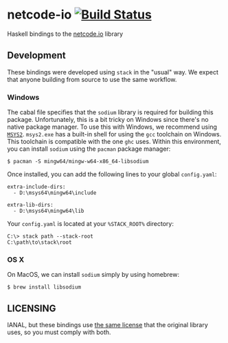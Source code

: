 # netcode-io [![Build Status](https://travis-ci.org/Mokosha/netcode-io.svg?branch=master)](https://travis-ci.org/Mokosha/netcode-io)
Haskell bindings to the
[netcode.io](https://github.com/networkprotocol/netcode.io) library

## Development

These bindings were developed using `stack` in the "usual" way. We expect
that anyone building from source to use the same workflow.

### Windows

The cabal file specifies that the `sodium` library is required for building
this package. Unfortunately, this is a bit tricky on Windows since there's no
native package manager. To use this with Windows, we recommend using
[`MSYS2`](https://www.msys2.org/). `msys2.exe` has a built-in shell for using
the `gcc` toolchain on Windows. This toolchain is compatible with the one `ghc`
uses. Within this environment, you can install `sodium` using the `pacman`
package manager:

```
$ pacman -S mingw64/mingw-w64-x86_64-libsodium
```

Once installed, you can add the following lines to your global `config.yaml`:

```
extra-include-dirs:
  - D:\msys64\mingw64\include

extra-lib-dirs:
  - D:\msys64\mingw64\lib
```

Your `config.yaml` is located at your `%STACK_ROOT%` directory:

```
C:\> stack path --stack-root
C:\path\to\stack\root
```

### OS X

On MacOS, we can install `sodium` simply by using homebrew:

```
$ brew install libsodium
```

## LICENSING

IANAL, but these bindings use
[the same license](https://github.com/networkprotocol/netcode.io/blob/master/LICENCE)
that the original library uses, so you must comply with both.
